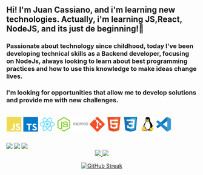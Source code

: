 ## Hi! I'm Juan Cassiano, and i'm learning new technologies. Actually, i'm learning JS,React, NodeJS, and its just de beginning!🚀

### Passionate about technology since childhood, today I've been developing technical skills as a Backend developer, focusing on NodeJs, always looking to learn about best programming practices and how to use this knowledge to make ideas change lives.

### I'm looking for opportunities that allow me to develop solutions and provide me with new challenges.

<div style="display: inline_block"><br>
  <img align="center" alt="Javascript" height="40" width="40" src="https://raw.githubusercontent.com/devicons/devicon/master/icons/javascript/javascript-plain.svg">
  <img align="center" alt="Typescript" height="40" width="40" src="https://raw.githubusercontent.com/devicons/devicon/master/icons/typescript/typescript-plain.svg">
  <img align="center" alt="React" height="40" width="40" src="https://raw.githubusercontent.com/devicons/devicon/master/icons/react/react-original.svg">
  <img align="center" alt="NodeJS" height="40" width="40" src="https://github.com/devicons/devicon/blob/master/icons/nodejs/nodejs-original.svg">
  <img align="center" alt="Express" height=40" width="40" src="https://raw.githubusercontent.com/devicons/devicon/master/icons/express/express-original-wordmark.svg"/>
  <img align="center" alt="Git" height="40" width="40" src="https://github.com/devicons/devicon/blob/master/icons/git/git-original.svg">
  <img align="center" alt="HTML" height="40" width="40" src="https://github.com/devicons/devicon/blob/master/icons/html5/html5-original.svg">
  <img align="center" alt="CSS" height="40" width="40" src="https://github.com/devicons/devicon/blob/master/icons/css3/css3-original.svg">
  <img align="center" alt="Linux" height="40" width="40" src="https://github.com/devicons/devicon/blob/master/icons/linux/linux-original.svg">
  <img align="center" alt="VsCode" height="40" width="40" src="https://github.com/devicons/devicon/blob/master/icons/vscode/vscode-original.svg">
  
</div>

##

<div> 
 <a href="https://bit.ly/3zmaiAS" target="_blank"><img src="https://img.shields.io/badge/WhatsApp-25D366?style=for-the-badge&logo=whatsapp&logoColor=white" target="_blank"></a> 
  <a href="mailto:juancassiano@hotmail.com"><img src="https://img.shields.io/badge/Microsoft_Outlook-0078D4?style=for-the-badge&logo=microsoft-outlook&logoColor=white" target="_blank"></a>
   <a href="https://www.linkedin.com/in/juan-cassiano/" target="_blank"><img src="https://img.shields.io/badge/-LinkedIn-%230077B5?style=for-the-badge&logo=linkedin&logoColor=white" target="_blank"></a> 
  
 </div>
  
  
<div align="center">
  
  <a href="https://github.com/juancassiano">
    <img height="180em" src="https://github-readme-stats.vercel.app/api?username=juancassiano&show_icons=true&theme=tokyonight&include_all_commits=true&    count_private=true"/>
    <img height="180em" src="https://github-readme-stats.vercel.app/api/top-langs/?username=juancassiano&layout=compact&langs_count=7&theme=tokyonight"/>
    
   [![GitHub Streak](http://github-readme-streak-stats.herokuapp.com?user=juancassiano&theme=tokyonight&hide_border=true&date_format=M%20j%5B%2C%20Y%5D)](https://git.io/streak-stats)

</div>
